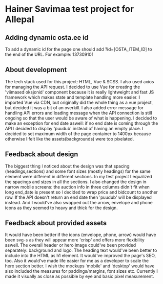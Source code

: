 # Hainer Savimaa test project for Allepal 

## Adding dynamic osta.ee id
To add a dynamic id for the page one should add ?id=[OSTA_ITEM_ID] to the end of the URL. For example: 137309101

## About development
The tech stack used for this project: HTML, Vue & SCSS. I also used axios for managing the API request. 
I decided to use Vue for creating the 'viimased oksjonid' component because it is really lightweight and 
fast JS framework which makes state and template handling more easier. I imported Vue via CDN, 
but originally did the whole thing as a vue project, but decided it was a bit of an overkill. I also added error message for 
handling API errors and loading message when the API connection is still ongoing so that the user would be aware of what is happening.
I decided to make an exception for end date aswell:  if no end date is coming through the API I decided to display 'puudub' instead of having an empty place.
I decided to set maximum width of the page container to 1400px because otherwise I felt like the assets(backgrounds) were too pixelated.

## Feedback about design
The biggest thing I noticed about the design was that spacing (headings,sections) and some font sizes (mostly headings) for the same element were different in different sections. 
In my test project I equalized the spacings and sizes in all the sections.
I also changed the design in narrow mobile screens: the auction info in three columns didn't fit when long end_date is present so I decided to wrap price and bidcount to another row. 
If the API doesn't return an end date then 'puudub' will be displayed instead.
And I would've also swapped out the arrow, envelope and phone icons as they seemed to heavy and thick for the design. 

## Feedback about provided assets
It would have been better if the icons (envelope, phone, arrow) would have been svg-s as they will appear more 'crisp' and offers more flexibility aswell.
The overall header or hero image could've been provided separately: background and logo. The heading text would've been better to include into the HTML as h1 element. It would've improved the page's SEO, too. Also it would've made life easier for me as a developer to scale the hero section better.
I wish the mockups 'mobile' and 'desktop' would have also included the measures for paddings/margins, font sizes etc. Currently I made it visually as close as possible by eye and basic pixel measurement.
